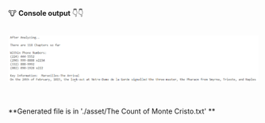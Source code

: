 <br/>

🐮 **Console output** 👇👇


<br />

<div align="center">
  <img src="doc/app-demo.PNG" alt="example screenshot">
</div>

<br />

<br />



**Generated file is in './asset/The Count of Monte Cristo.txt' ** 
